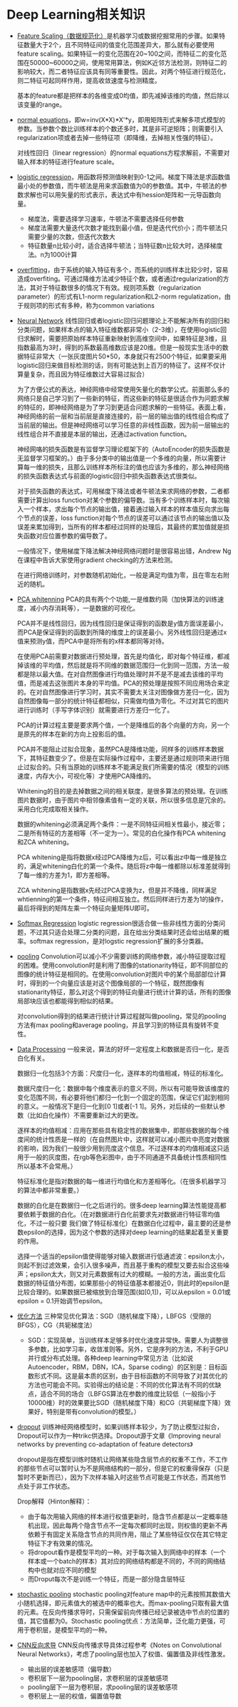 # Deep Learning相关知识

- [Feature Scaling（数据规范化）](http://www.cnblogs.com/tornadomeet/archive/2013/03/14/2959138.html)是机器学习或数据挖掘常用的步骤。如果特征数量大于2个，且不同特征间的值变化范围差异大，那么就有必要使用feature scaling。如果特征一的变化范围在20~100之间，而特征二的变化范围在50000~60000之间，使用常用算法，例如K近邻方法检测，则特征二的影响较大，而二者特征应该具有同等重要性。因此，对两个特征进行规范化，则二特征可起同样作用，提高收敛速度与检测精度。

    基本的feature都是把样本的各维变成0均值，即先减掉该维的均值，然后除以该变量的range。
    
- [normal equations](http://www.cnblogs.com/tornadomeet/archive/2013/03/14/2959138.html)，即w=inv(X*X)*X'*y，即用矩阵形式来解多项式模型的参数。当参数个数比训练样本的个数还多时，其是非可逆矩阵；则需要引入regularization项或者去掉一些特征项（即降维，去掉相关性强的特征）。

    对线性回归（linear regression）的normal equations方程求解前，不需要对输入样本的特征进行feature scale。
    
- [logistic regression](http://www.cnblogs.com/tornadomeet/archive/2013/03/14/2959138.html)，用函数将预测值映射到0-1之间。梯度下降法是求函数值最小处的参数值，而牛顿法是用来求函数值为0的参数值。其中，牛顿法的参数求解也可以用矢量的形式表示，表达式中有hession矩阵和一元导函数向量。

    - 梯度法，需要选择学习速率，牛顿法不需要选择任何参数
    - 梯度法需要大量迭代次数才能找到最小值，但是迭代代价小；而牛顿法只需要少量的次数，但迭代次数大
    - 特征数量n比较小时，适合选择牛顿法；当特征数n比较大时，选择梯度法。n为1000计算
    
- [overfitting](http://www.cnblogs.com/tornadomeet/archive/2013/03/14/2959138.html)，由于系统的输入特征有多个，而系统的训练样本比较少时，容易造成overfiting。可通过降维方法减少特征个数，或者通过regularization的方法，其对于特征数很多的情况下有效。规则项系数（regularization parameter）的形式有L1-norm regularization和L2-norm regulatization，由于规则项的形式有多种，称为common variations

- [Neural Network](http://www.cnblogs.com/tornadomeet/archive/2013/03/18/2966041.html) 线性回归或者logistic回归问题理论上不能解决所有的回归和分类问题，如果样本点的输入特征维数都非常小（2-3维），在使用logistic回归求解时，需要把原始样本特征重新映射到高维空间中，如果特征是3维，且指数最高为3时，得到的系数最高维数应该是20维。但是一般现实生活中的数据特征非常大（一张灰度图片50*50，本身就只有2500个特征，如果要采用logistic回归来做目标检测的话，则有可能达到上百万的特征了。这样不仅计算量复杂，而且因为特征维数过大容易过拟合）

    为了方便公式的表达，神经网络中经常使用矢量化的数学公式。前面那么多的网络只是自己学习到了一些新的特征，而这些新的特征是很适合作为问题求解的特征的，即神经网络是为了学习到更适合问题求解的一些特征。表面上看，神经网络的前一层和当前层是直接连接的，前一层的输出值的线性组合构成了当前层的输出。但是神经网络可以学习任意的非线性函数，因为前一层输出的线性组合并不直接是本层的输出，还通过activation function。
    
    神经网咯的损失函数是有监督学习理论框架下的（AutoEncoder的损失函数是无监督学习框架的。）由于多分类中的输出值是一个多维的向量，所以需要计算每一维的损失，且那么训练样本所标注的值也应该为多维的，那么神经网络的损失函数表达式与前面的logistic回归中损失函数表达式很类似。
    
    对于损失函数的表达式，可用梯度下降法或者牛顿法来求网络的参数，二者都需要计算出loss function对某个参数的偏导数。当有多个训练样本时，每次输入一个样本，求出每个节点的输出值，接着通过输入样本的样本值反向求出每个节点的误差，loss function对每个节点的误差可以通过该节点的输出值以及误差来累加得到，当所有的样本都经过同样的处理后，其最终的累加值就是损失函数对应位置参数的偏导数了。
    
    一般情况下，使用梯度下降法解决神经网络问题时是很容易出错，Andrew Ng在课程中告诉大家使用gradient checking的方法来检测。
    
    在进行网络训练时，对参数随机初始化，一般是满足均值为零，且在零左右附近的随机。
    
- [PCA whitenning](http://www.cnblogs.com/tornadomeet/archive/2013/03/21/2973231.html) PCA的具有两个个功能,一是维数约简（加快算法的训练速度，减小内存消耗等），一是数据的可视化。

    PCA并不是线性回归，因为线性回归是保证得到的函数是y值方面误差最小，而PCA是保证得到的函数到所降的维度上的误差最小。另外线性回归是通过x值来预测y值，而PCA中是将所有的x样本都同等对待。
    
    在使用PCA前需要对数据进行预处理，首先是均值化，即对每个特征维，都减掉该维的平均值，然后就是将不同维的数据范围归一化到同一范围，方法一般都是除以最大值。在对自然图像进行均值处理时并不是不是减去该维的平均值，而是减去这张图片本身的平均值。PCA的预处理是按照不同应用场合来定的。在对自然图像进行学习时，其实不需要太关注对图像做方差归一化，因为自然图像每一部分的统计特征都相似，只需做均值为零化。不过对其它的图片进行训练时（手写字体识别）就需要进行方差归一化了。

    PCA的计算过程主要是要求两个值，一个是降维后的各个向量的方向，另一个是原先的样本在新的方向上投影后的值。
    
    PCA并不能阻止过拟合现象，虽然PCA是降维功能，同样多的训练样本数据下，其特征数变少了。但是在实际操作过程中，主要还是通过规则项来进行阻止过拟合的。只有当原始的训练样本不能满足我们所需要的情况（模型的训练速度，内存大小，可视化等）才使用PCA降维的。
    
    Whitening的目的是去掉数据之间的相关联度，是很多算法的预处理。在训练图片数据时，由于图片中相邻像素值有一定的关联，所以很多信息是冗余的。采用白化完成取相关操作。
    
    数据的whitening必须满足两个条件：一是不同特征间相关性最小，接近零；二是所有特征的方差相等（不一定为一）。常见的白化操作有PCA whitening和ZCA whitening。
    
    PCA whitening是指将数据x经过PCA降维为z后，可以看出z中每一维是独立的，满足whitening白化的第一个条件。随后将z中每一维都除以标准差就得到了每一维的方差为1，即方差相等。
    
    
    ZCA whitening是指数据x先经过PCA变换为z，但是并不降维，同样满足whtienning的第一个条件，特征间相互独立。然后同样进行方差为1的操作，最后将得到的矩阵左乘一个特征向量矩阵U即可。
    
- [Softmax Regression](http://www.cnblogs.com/tornadomeet/archive/2013/03/22/2975978.html) logistic regression很适合做一些非线性方面的分类问题，不过其只适合处理二分类的问题，且在给出分类结果时还会给出结果的概率。softmax regression，是对logstic regression扩展的多分类器。

- [pooling](http://www.cnblogs.com/tornadomeet/archive/2013/03/25/2980766.html) Convolution可以减小不少需要训练的网络参数，减小特征提取过程的困难。使用convolution时是利用了图像的stationarity特征，即不同部位的图像的统计特征是相同的。在使用convolution对图片中的某个局部部位计算时，得到的一个向量应该是对这个图像局部的一个特征，既然图像有stationarity特征，那么对这个得到的特征向量进行统计计算的话，所有的图像局部块应该也都能得到相似的结果。

    对convolution得到的结果进行统计计算过程就叫做pooling，常见的pooling方法有max pooling和average pooling，并且学习到的特征具有旋转不变性。
    
- [Data Processing](http://www.cnblogs.com/tornadomeet/archive/2013/04/20/3033149.html)  一般来说，算法的好坏一定程度上和数据是否归一化，是否白化有关。

    数据归一化包括3个方面：尺度归一化，逐样本的均值相减，特征的标准化。
    
    数据尺度归一化：数据中每个维度表示的意义不同，所以有可能导致该维度的变化范围不同，有必要将他们都归一化到一个固定的范围，保证它们起到相同的意义。一般情况下是归一化到[0 1]或者[-1 1]。另外，对后续的一些默认参数（比如白化操作）不需要重新过大的更改。
    
    逐样本的均值相减：应用在那些具有稳定性的数据集中，即那些数据的每个维度间的统计性质是一样的（在自然图片中，这样就可以减小图片中亮度对数据的影响，因为我们一般很少用到亮度这个信息。不过逐样本的均值相减这只适用于一般的灰度图，在rgb等色彩图中，由于不同通道不具备统计性质相同性所以基本不会常用。）
    
    特征标准化是指对数据的每一维进行均值化和方差相等化。（在很多机器学习的算法中都非常重要。）
    
    数据的白化是在数据归一化之后进行的。很多deep learning算法性能提高都要依赖于数据的白化。（在对数据进行白化前要求先对数据进行特征零均值化，不过一般只要 我们做了特征标准化）在数据白化过程中，最主要的还是参数epsilon的选择，因为这个参数的选择对deep learning的结果起着至关重要的作用。
    
    选择一个适当的epsilon值使得能够对输入数据进行低通滤波：epsilon太小，则起不到过滤效果，会引入很多噪声，而且基于重构的模型又要去拟合这些噪声；epsilon太大，则又对元素数据有过大的模糊。一般的方法，画出变化后数据的特征值分布图，如果那些小的特征值基本都接近0，则此时的epsilon是比较合理的。如果数据已被缩放到合理范围(如[0,1])，可以从epsilon = 0.01或epsilon = 0.1开始调节epsilon。
    
- [优化方法](http://www.cnblogs.com/tornadomeet/archive/2013/05/02/3053916.html) 三种常见优化算法：SGD（随机梯度下降），LBFGS（受限的BFGS），CG（共轭梯度法）

    - SGD：实现简单，当训练样本足够多时优化速度非常快。需要人为调整很多参数，比如学习率，收敛准则等。另外，它是序列的方法，不利于GPU并行或分布式处理。各种deep learning中常见方法（比如说Autoencoder，RBM，DBN，ICA，Sparse coding）的区别是：目标函数形式不同。这是最本质的区别，由于目标函数的不同导致了对其优化的方法也可能会不同。实验得出的结论是：不同的优化算法有不同的优缺点，适合不同的场合（LBFGS算法在参数的维度比较低（一般指小于10000维）时的效果要比SGD（随机梯度下降）和CG（共轭梯度下降）效果好，特别是带有convolution的模型。）
    
- [dropout](http://www.cnblogs.com/tornadomeet/p/3258122.html) 训练神经网络模型时，如果训练样本较少，为了防止模型过拟合，Dropout可以作为一种trikc供选择。Dropout源于文章《Improving neural networks by preventing co-adaptation of feature detectors》

    dropout是指在模型训练时随机让网络某些隐含层节点的权重不工作，不工作的那些节点可以暂时认为不是网络结构的一部分，但是它的权重得保存（只是暂时不更新而已），因为下次样本输入时这些节点可能是工作状态，而其他节点处于非工作状态。
    
    Drop解释（Hinton解释）：
    
    - 由于每次用输入网络的样本进行权值更新时，隐含节点都是以一定概率随机出现，因此每两个隐含节点不一定每次都同时出现，则权值的更新不再依赖于有固定关系隐含节点的共同作用，阻止了某些特征仅仅在其它特定特征下才有效果的情况。
    - 将dropout看作是模型平均的一种。对于每次输入到网络中的样本（一个样本或一个batch的样本）其对应的网络结构都是不同的，不同的网络结构中也就对应不同的模型
    - 而Droput每次不是训练一个特征，而是一部分隐含层特征
    
- [stochastic pooling](http://www.cnblogs.com/tornadomeet/p/3432093.html) stochastic pooling对feature map中的元素按照其数值大小随机选择，即元素值大的被选中的概率也大。而max-pooling只取有最大值的元素。在反向传播求导时，只需保留前向传播已经记录被选中节点的位置的值，其它值都为0。Stochastic pooling优点：方法简单，泛化能力更强，可用于卷积层，是模型平均的一种。

- [CNN反向求导](http://www.cnblogs.com/tornadomeet/p/3468450.html) CNN反向传播求导具体过程参考《Notes on Convolutional Neural Networks》，考虑了pooling层也加入了权值、偏置值及非线性激发。

    - 输出层的误差敏感项（偏导数）
    - 卷积层下一层为pooling层，求卷积层的误差敏感项
    - pooling层下一层为卷积层，求pooling层的误差敏感项
    - 卷积层上一层的权值，偏置值导数